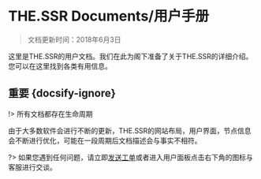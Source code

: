 # THE.SSR Documents/用户手册 
> 文档更新时间：2018年6月3日

这里是THE.SSR的用户文档。我们在此为阁下准备了关于THE.SSR的详细介绍。您可以在这里找到各类有用信息。

## 重要 {docsify-ignore}
!> 所有文档都存在生命周期

由于大多数软件会进行不断的更新，THE.SSR的网站布局，用户界面，节点信息会不断进行优化，可能在一段周期后文档描述会与事实不相符。

?> 如果您遇到任何问题，请立即[发送工单](https://thessr.tk/user/ticket "工单系统")或者进入用户面板点击右下角的图标与客服进行交谈。
